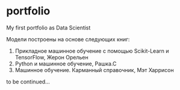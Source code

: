 # portfolio
My first portfolio as Data Scientist

Модели построены на основе следующих книг:
1. Прикладное машинное обучение с помощью Scikit-Learn и TensorFlow, Жерон Орельен
2. Python и машинное обучение, Рашка.С
3. Машинное обучение. Карманный справочник, Мэт Харрисон

to be continued...
